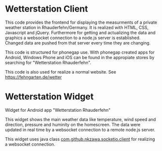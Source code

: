 # Wetterstation Client

This code provides the frontend for displaying the measurments of a private weather station in Rhauderfehn/Germany. It is realized with HTML, CSS, Javascript and jQuery. Furthermore for getting and actualizing the data and graphics a websocket connection to a node.js server is established. Changed data are pushed from that server every time they are changing.

This code is structured for phonegap use. With phonegap created apps for Android, Windows Phone and iOS can be found in the appropiate stores by searching for "Wetterstation Rhauderfehn".

This code is also used for realize a normal website. See https://fehngarten.de/wetter

# Wetterstation Widget
Widget for Android app "Wetterstation Rhauderfehn"

This widget shows the main weather data like temperature, wind speed and direction, pressure and huminity on the homescreen. The data were updated in real time by a websocket connection to a remote node.js server.

This widget uses java class [com.github.nkzawa.socketio.client](https://github.com/nkzawa/socket.io-client.java) for realizing a websocket connection.
